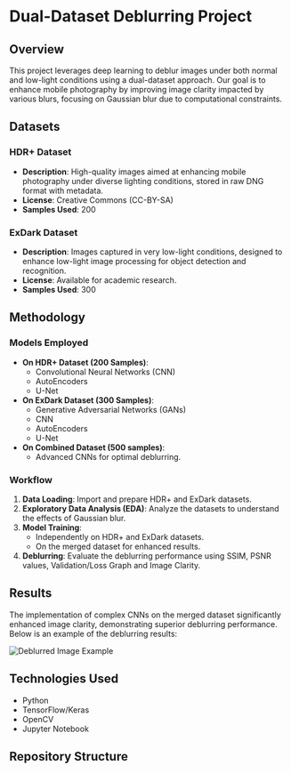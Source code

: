 # Dual-Dataset Deblurring Project

## Overview
This project leverages deep learning to deblur images under both normal and low-light conditions using a dual-dataset approach. Our goal is to enhance mobile photography by improving image clarity impacted by various blurs, focusing on Gaussian blur due to computational constraints.

## Datasets

### HDR+ Dataset
- **Description**: High-quality images aimed at enhancing mobile photography under diverse lighting conditions, stored in raw DNG format with metadata.
- **License**: Creative Commons (CC-BY-SA)
- **Samples Used**: 200

### ExDark Dataset
- **Description**: Images captured in very low-light conditions, designed to enhance low-light image processing for object detection and recognition.
- **License**: Available for academic research.
- **Samples Used**: 300

## Methodology

### Models Employed
- **On HDR+ Dataset (200 Samples)**:
  - Convolutional Neural Networks (CNN)
  - AutoEncoders
  - U-Net
- **On ExDark Dataset (300 Samples)**:
  - Generative Adversarial Networks (GANs)
  - CNN
  - AutoEncoders
  - U-Net
- **On Combined Dataset (500 samples)**:
  - Advanced CNNs for optimal deblurring.

### Workflow
1. **Data Loading**: Import and prepare HDR+ and ExDark datasets.
2. **Exploratory Data Analysis (EDA)**: Analyze the datasets to understand the effects of Gaussian blur.
3. **Model Training**:
   - Independently on HDR+ and ExDark datasets.
   - On the merged dataset for enhanced results.
4. **Deblurring**: Evaluate the deblurring performance using SSIM, PSNR values, Validation/Loss Graph and Image Clarity.

## Results
The implementation of complex CNNs on the merged dataset significantly enhanced image clarity, demonstrating superior deblurring performance. Below is an example of the deblurring results:

![Deblurred Image Example](https://i.imgur.com/CVMoQig.png)

## Technologies Used
- Python
- TensorFlow/Keras
- OpenCV
- Jupyter Notebook

## Repository Structure
